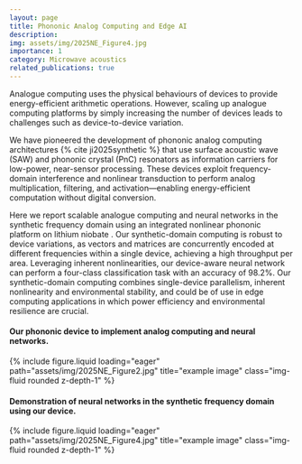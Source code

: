 ```yaml
---
layout: page
title: Phononic Analog Computing and Edge AI
description: 
img: assets/img/2025NE_Figure4.jpg
importance: 1
category: Microwave acoustics
related_publications: true
---
```




Analogue computing uses the physical behaviours of devices to provide energy-efficient arithmetic operations. However, scaling up analogue computing platforms by simply increasing the number of devices leads to challenges such as device-to-device variation. 

We have pioneered the development of phononic analog computing architectures {% cite ji2025synthetic %} that use surface acoustic wave (SAW) and phononic crystal (PnC) resonators as information carriers for low-power, near-sensor processing. These devices exploit frequency-domain interference and nonlinear transduction to perform analog multiplication, filtering, and activation—enabling energy-efficient computation without digital conversion.

Here we report scalable analogue computing and neural networks in the synthetic frequency domain using an integrated nonlinear phononic platform on lithium niobate . Our synthetic-domain computing is robust to device variations, as vectors and matrices are concurrently encoded at different frequencies within a single device, achieving a high throughput per area. Leveraging inherent nonlinearities, our device-aware neural network can perform a four-class classification task with an accuracy of 98.2%. Our synthetic-domain computing combines single-device parallelism, inherent nonlinearity and environmental stability, and could be of use in edge computing applications in which power efficiency and environmental resilience are crucial.

#### Our phononic device to implement analog computing and neural networks.

<div class="row">
    <div class="col-sm mt-3 mt-md-0">
        {% include figure.liquid loading="eager" path="assets/img/2025NE_Figure2.jpg" title="example image" class="img-fluid rounded z-depth-1" %}
    </div>
</div>
<div class="caption">
    
</div>


#### Demonstration of neural networks in the synthetic frequency domain using our device.

<div class="row">
    <div class="col-sm mt-3 mt-md-0">
        {% include figure.liquid loading="eager" path="assets/img/2025NE_Figure4.jpg" title="example image" class="img-fluid rounded z-depth-1" %}
    </div>
</div>
<div class="caption">
    
</div>





